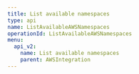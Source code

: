 ```yaml
---
title: List available namespaces
type: api
name: ListAvailableAWSNamespaces
operationId: ListAvailableAWSNamespaces
menu:
  api_v2:
    name: List available namespaces
    parent: AWSIntegration
---
```

